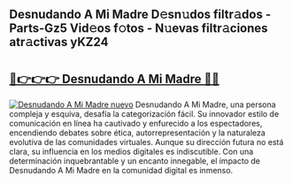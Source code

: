 ## Desnudando A Mi Madre D𝚎sn𝚞dos filtr𝚊dos - Parts-Gz5 Vid𝚎os f𝚘tos - N𝚞evas filtr𝚊ciones atr𝚊ctivas yKZ24

# <h2><a href="http://mbcr3uq.tromn.icu/?c=Desnudando+A+Mi+Madre">🔗👉👉👉 Desnudando A Mi Madre 🔗🔗</a></h2>

[![Desnudando A Mi Madre nuevo](https://i.imgur.com/pEAQMta.gif)](http://mbcr3uq.tromn.icu/?c=Desnudando+A+Mi+Madre)
Desnudando A Mi Madre, una persona compleja y esquiva, desafía la categorización fácil. Su innovador estilo de comunicación en línea ha cautivado y enfurecido a los espectadores, encendiendo debates sobre ética, autorrepresentación y la naturaleza evolutiva de las comunidades virtuales. Aunque su dirección futura no está clara, su influencia en los medios digitales es indiscutible. Con una determinación inquebrantable y un encanto innegable, el impacto de Desnudando A Mi Madre en la comunidad digital es inmenso.
